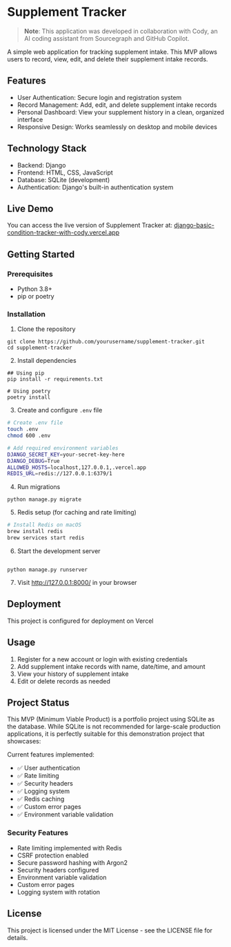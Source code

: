 # Supplement Tracker

> **Note**: This application was developed in collaboration with Cody, an AI coding assistant from Sourcegraph and GitHub Copilot.

A simple web application for tracking supplement intake. This MVP allows users to record, view, edit, and delete their supplement intake records.

## Features

- User Authentication: Secure login and registration system
- Record Management: Add, edit, and delete supplement intake records
- Personal Dashboard: View your supplement history in a clean, organized interface
- Responsive Design: Works seamlessly on desktop and mobile devices

## Technology Stack

- Backend: Django
- Frontend: HTML, CSS, JavaScript
- Database: SQLite (development)
- Authentication: Django's built-in authentication system

## Live Demo

You can access the live version of Supplement Tracker at: [django-basic-condition-tracker-with-cody.vercel.app](https://django-basic-condition-tracker-with-cody.vercel.app/)

## Getting Started

### Prerequisites

- Python 3.8+
- pip or poetry

### Installation

1. Clone the repository

```
git clone https://github.com/yourusername/supplement-tracker.git
cd supplement-tracker
```

2. Install dependencies

```
## Using pip
pip install -r requirements.txt

# Using poetry
poetry install
```

3. Create and configure `.env` file

```bash
# Create .env file
touch .env
chmod 600 .env

# Add required environment variables
DJANGO_SECRET_KEY=your-secret-key-here
DJANGO_DEBUG=True
ALLOWED_HOSTS=localhost,127.0.0.1,.vercel.app
REDIS_URL=redis://127.0.0.1:6379/1
```

4. Run migrations

```
python manage.py migrate
```

5. Redis setup (for caching and rate limiting)

```bash
# Install Redis on macOS
brew install redis
brew services start redis
```

6. Start the development server

```

python manage.py runserver

```

7. Visit http://127.0.0.1:8000/ in your browser

## Deployment

This project is configured for deployment on Vercel

## Usage

1. Register for a new account or login with existing credentials
2. Add supplement intake records with name, date/time, and amount
3. View your history of supplement intake
4. Edit or delete records as needed

## Project Status

This MVP (Minimum Viable Product) is a portfolio project using SQLite as the database. While SQLite is not recommended for large-scale production applications, it is perfectly suitable for this demonstration project that showcases:

Current features implemented:

- ✅ User authentication
- ✅ Rate limiting
- ✅ Security headers
- ✅ Logging system
- ✅ Redis caching
- ✅ Custom error pages
- ✅ Environment variable validation

### Security Features

- Rate limiting implemented with Redis
- CSRF protection enabled
- Secure password hashing with Argon2
- Security headers configured
- Environment variable validation
- Custom error pages
- Logging system with rotation

## License

This project is licensed under the MIT License - see the LICENSE file for details.
